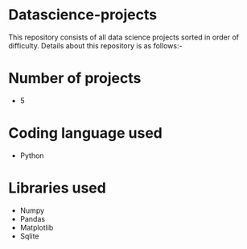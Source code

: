 # Datascience-projects
This repository consists of all data science projects sorted in order of difficulty. Details about this repository is as follows:-

# Number of projects
- 5

# Coding language used
- Python

# Libraries used  
- Numpy
- Pandas
- Matplotlib
- Sqlite
